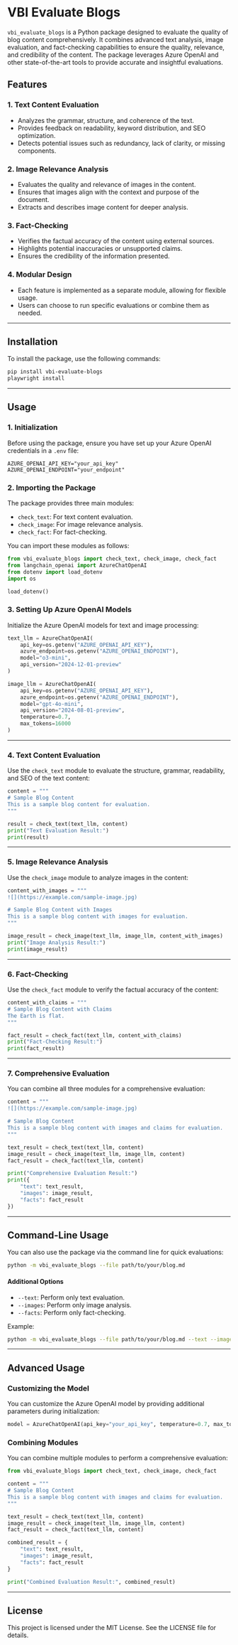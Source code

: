 # VBI Evaluate Blogs

`vbi_evaluate_blogs` is a Python package designed to evaluate the quality of blog content comprehensively. It combines advanced text analysis, image evaluation, and fact-checking capabilities to ensure the quality, relevance, and credibility of the content. The package leverages Azure OpenAI and other state-of-the-art tools to provide accurate and insightful evaluations.

## Features

### 1. Text Content Evaluation
- Analyzes the grammar, structure, and coherence of the text.
- Provides feedback on readability, keyword distribution, and SEO optimization.
- Detects potential issues such as redundancy, lack of clarity, or missing components.

### 2. Image Relevance Analysis
- Evaluates the quality and relevance of images in the content.
- Ensures that images align with the context and purpose of the document.
- Extracts and describes image content for deeper analysis.

### 3. Fact-Checking
- Verifies the factual accuracy of the content using external sources.
- Highlights potential inaccuracies or unsupported claims.
- Ensures the credibility of the information presented.

### 4. Modular Design
- Each feature is implemented as a separate module, allowing for flexible usage.
- Users can choose to run specific evaluations or combine them as needed.

---

## Installation

To install the package, use the following commands:

```bash
pip install vbi-evaluate-blogs
playwright install
```

---

## Usage

### 1. Initialization

Before using the package, ensure you have set up your Azure OpenAI credentials in a `.env` file:

```properties
AZURE_OPENAI_API_KEY="your_api_key"
AZURE_OPENAI_ENDPOINT="your_endpoint"
```

### 2. Importing the Package

The package provides three main modules:
- `check_text`: For text content evaluation.
- `check_image`: For image relevance analysis.
- `check_fact`: For fact-checking.

You can import these modules as follows:

```python
from vbi_evaluate_blogs import check_text, check_image, check_fact
from langchain_openai import AzureChatOpenAI
from dotenv import load_dotenv
import os

load_dotenv()
```

### 3. Setting Up Azure OpenAI Models

Initialize the Azure OpenAI models for text and image processing:

```python
text_llm = AzureChatOpenAI(
    api_key=os.getenv("AZURE_OPENAI_API_KEY"),
    azure_endpoint=os.getenv("AZURE_OPENAI_ENDPOINT"),
    model="o3-mini",
    api_version="2024-12-01-preview"
)

image_llm = AzureChatOpenAI(
    api_key=os.getenv("AZURE_OPENAI_API_KEY"),
    azure_endpoint=os.getenv("AZURE_OPENAI_ENDPOINT"),
    model="gpt-4o-mini",
    api_version="2024-08-01-preview",
    temperature=0.7,
    max_tokens=16000
)
```

---

### 4. Text Content Evaluation

Use the `check_text` module to evaluate the structure, grammar, readability, and SEO of the text content:

```python
content = """
# Sample Blog Content
This is a sample blog content for evaluation.
"""

result = check_text(text_llm, content)
print("Text Evaluation Result:")
print(result)
```

---

### 5. Image Relevance Analysis

Use the `check_image` module to analyze images in the content:

```python
content_with_images = """
![](https://example.com/sample-image.jpg)

# Sample Blog Content with Images
This is a sample blog content with images for evaluation.
"""

image_result = check_image(text_llm, image_llm, content_with_images)
print("Image Analysis Result:")
print(image_result)
```

---

### 6. Fact-Checking

Use the `check_fact` module to verify the factual accuracy of the content:

```python
content_with_claims = """
# Sample Blog Content with Claims
The Earth is flat.
"""

fact_result = check_fact(text_llm, content_with_claims)
print("Fact-Checking Result:")
print(fact_result)
```

---

### 7. Comprehensive Evaluation

You can combine all three modules for a comprehensive evaluation:

```python
content = """
![](https://example.com/sample-image.jpg)

# Sample Blog Content
This is a sample blog content with images and claims for evaluation.
"""

text_result = check_text(text_llm, content)
image_result = check_image(text_llm, image_llm, content)
fact_result = check_fact(text_llm, content)

print("Comprehensive Evaluation Result:")
print({
    "text": text_result,
    "images": image_result,
    "facts": fact_result
})
```

---

## Command-Line Usage

You can also use the package via the command line for quick evaluations:

```bash
python -m vbi_evaluate_blogs --file path/to/your/blog.md
```

#### Additional Options
- `--text`: Perform only text evaluation.
- `--images`: Perform only image analysis.
- `--facts`: Perform only fact-checking.

Example:
```bash
python -m vbi_evaluate_blogs --file path/to/your/blog.md --text --images
```

---

## Advanced Usage

### Customizing the Model
You can customize the Azure OpenAI model by providing additional parameters during initialization:

```python
model = AzureChatOpenAI(api_key="your_api_key", temperature=0.7, max_tokens=1000)
```

### Combining Modules
You can combine multiple modules to perform a comprehensive evaluation:

```python
from vbi_evaluate_blogs import check_text, check_image, check_fact

content = """
# Sample Blog Content
This is a sample blog content with images and claims for evaluation.
"""

text_result = check_text(text_llm, content)
image_result = check_image(text_llm, image_llm, content)
fact_result = check_fact(text_llm, content)

combined_result = {
    "text": text_result,
    "images": image_result,
    "facts": fact_result
}

print("Combined Evaluation Result:", combined_result)
```

---

## License

This project is licensed under the MIT License. See the LICENSE file for details.